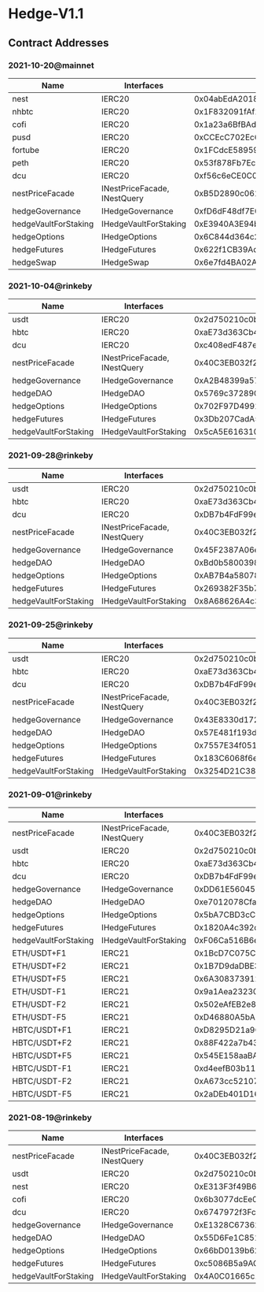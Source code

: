 # Hedge-V1.1

## Contract Addresses

### 2021-10-20@mainnet
| Name | Interfaces | mainnet |
| ---- | ---- | ---- |
| nest | IERC20 | 0x04abEdA201850aC0124161F037Efd70c74ddC74C |
| nhbtc | IERC20 | 0x1F832091fAf289Ed4f50FE7418cFbD2611225d46 |
| cofi | IERC20 | 0x1a23a6BfBAdB59fa563008c0fB7cf96dfCF34Ea1 |
| pusd | IERC20 | 0xCCEcC702Ec67309Bc3DDAF6a42E9e5a6b8Da58f0 |
| fortube | IERC20 | 0x1FCdcE58959f536621d76f5b7FfB955baa5A672F |
| peth | IERC20 | 0x53f878Fb7Ec7B86e4F9a0CB1E9a6c89C0555FbbD |
| dcu | IERC20 | 0xf56c6eCE0C0d6Fbb9A53282C0DF71dBFaFA933eF |
| nestPriceFacade | INestPriceFacade, INestQuery | 0xB5D2890c061c321A5B6A4a4254bb1522425BAF0A |
| hedgeGovernance | IHedgeGovernance | 0xfD6dF48df7E0989355B23f200d0D454b9101d17D |
| hedgeVaultForStaking | IHedgeVaultForStaking | 0xE3940A3E94bca34B9175d156a5E9C5728dFE922F |
| hedgeOptions | IHedgeOptions | 0x6C844d364c2836f2111891111F25C7a24da976A9 |
| hedgeFutures | IHedgeFutures | 0x622f1CB39AdE2131061C68E61334D41321033ab4 |
| hedgeSwap | IHedgeSwap | 0x6e7fd4BA02A5a7a75Ea3CcE37e221dC144D606Dd |

### 2021-10-04@rinkeby
| Name | Interfaces | rinkeby |
| ---- | ---- | ---- |
| usdt | IERC20 | 0x2d750210c0b5343a0b79beff8F054C9add7d2411 |
| hbtc | IERC20 | 0xaE73d363Cb4aC97734E07e48B01D0a1FF5D1190B |
| dcu | IERC20 | 0xc408edF487e98bB932eD4A8983038FF19352eDbd |
| nestPriceFacade | INestPriceFacade, INestQuery | 0x40C3EB032f27fDa7AdcF1B753c75B84e27f26838 |
| hedgeGovernance | IHedgeGovernance | 0xA2B48399a579335eF7D410B9C0B50E59E126C48a |
| hedgeDAO | IHedgeDAO | 0x5769c37289C9dCfe1AD141773a9ED5aA89c2e069 |
| hedgeOptions | IHedgeOptions | 0x702F97D4991e2155576548989fEdEE3971705465 |
| hedgeFutures | IHedgeFutures | 0x3Db207CadA55e556ab7A8534A7a6aD9EFfc27B01 |
| hedgeVaultForStaking | IHedgeVaultForStaking | 0x5cA5E616310c0Cca41B7E4329021C17a5a79a0F1 |

### 2021-09-28@rinkeby
| Name | Interfaces | rinkeby |
| ---- | ---- | ---- |
| usdt | IERC20 | 0x2d750210c0b5343a0b79beff8F054C9add7d2411 |
| hbtc | IERC20 | 0xaE73d363Cb4aC97734E07e48B01D0a1FF5D1190B |
| dcu | IERC20 | 0xDB7b4FdF99eEE8E4Cb8373630c923c51c1275382 |
| nestPriceFacade | INestPriceFacade, INestQuery | 0x40C3EB032f27fDa7AdcF1B753c75B84e27f26838 |
| hedgeGovernance | IHedgeGovernance | 0x45F2387A06e2c0659c5aA757c3421e26398c1c35 |
| hedgeDAO | IHedgeDAO | 0xBd0b5800398FcB35a11e45291B28E7f32c1D435D |
| hedgeOptions | IHedgeOptions | 0xAB7B4a58078A76CEBd3f9DeB7cf308C34AAb71F2 |
| hedgeFutures | IHedgeFutures | 0x269382F35b76C6d7C30980A9E835D7e6831e0D84 |
| hedgeVaultForStaking | IHedgeVaultForStaking | 0x8A68626A4c37481b4941f9a4137C94FDa41e9D91 |

### 2021-09-25@rinkeby
| Name | Interfaces | rinkeby |
| ---- | ---- | ---- |
| usdt | IERC20 | 0x2d750210c0b5343a0b79beff8F054C9add7d2411 |
| hbtc | IERC20 | 0xaE73d363Cb4aC97734E07e48B01D0a1FF5D1190B |
| dcu | IERC20 | 0xDB7b4FdF99eEE8E4Cb8373630c923c51c1275382 |
| nestPriceFacade | INestPriceFacade, INestQuery | 0x40C3EB032f27fDa7AdcF1B753c75B84e27f26838 |
| hedgeGovernance | IHedgeGovernance | 0x43E8330d1725a2978122B49d41197e7Dc073cdf1 |
| hedgeDAO | IHedgeDAO | 0x57E481f193df1e69639171506b2c38136e53B7d1 |
| hedgeOptions | IHedgeOptions | 0x7557E34f05193b8Ee1edC1A4c0d4f8A158D1Ab61 |
| hedgeFutures | IHedgeFutures | 0x183C6068f6e3c25912f0D054e2cC34D11f217f50 |
| hedgeVaultForStaking | IHedgeVaultForStaking | 0x3254D21C38c6b8ea4A256A5B474622852F8B6d2A |

### 2021-09-01@rinkeby
| Name | Interfaces | rinkeby |
| ---- | ---- | ---- |
| nestPriceFacade | INestPriceFacade, INestQuery | 0x40C3EB032f27fDa7AdcF1B753c75B84e27f26838 |
| usdt | IERC20 | 0x2d750210c0b5343a0b79beff8F054C9add7d2411 |
| hbtc | IERC20 | 0xaE73d363Cb4aC97734E07e48B01D0a1FF5D1190B |
| dcu | IERC20 | 0xDB7b4FdF99eEE8E4Cb8373630c923c51c1275382 |
| hedgeGovernance | IHedgeGovernance | 0xDD61E5604580AfeEe202d533eefE688091b8127e |
| hedgeDAO | IHedgeDAO | 0xe7012078Cfa3E083d3Fe7B79bA4d8913Be48362F |
| hedgeOptions | IHedgeOptions | 0x5bA7CBD3cC7C3ced0f94FC3CFd331260569E19Ca |
| hedgeFutures | IHedgeFutures | 0x1820A4c392d71B65C3C32c1a6E8d94A3FB785fae |
| hedgeVaultForStaking | IHedgeVaultForStaking | 0xF06Ca516B6e11AB7843FB0B1a7eECBf0e57B3B64 |
| ETH/USDT+F1 | IERC21 | 0x1BcD7C075C6b94ef4D6a1aEE4496828d61B5f5F1 |
| ETH/USDT+F2 | IERC21 | 0x1B7D9daDBE37Eb6dF32c8682Ee3090b630D24F3e |
| ETH/USDT+F5 | IERC21 | 0x6A308373912a73Fe17AB40637061A5eeeDD16975 |
| ETH/USDT-F1 | IERC21 | 0x9a1Aea23230447Da01E66Caa9D0D96c039805f89 |
| ETH/USDT-F2 | IERC21 | 0x502eAfEB2e8b14C22118e0F5a15427Edc4D3B2bB |
| ETH/USDT-F5 | IERC21 | 0xD46880A5bA1cA2167D71582d8f2D5acdB441aBD5 |
| HBTC/USDT+F1 | IERC21 | 0xD8295D21a9Cec684eC05BAbBECe5c3AAB30eC46D |
| HBTC/USDT+F2 | IERC21 | 0x88F422a7b43162BB106ce84D33f6252B838f7567 |
| HBTC/USDT+F5 | IERC21 | 0x545E158aaBAd59fd487eEf7edaA12c776868E83B |
| HBTC/USDT-F1 | IERC21 | 0xd4eefB03b110f51FD7E28D728CF24BCA067D77EC |
| HBTC/USDT-F2 | IERC21 | 0xA673cc52107c377F2701e7B5dC0aEffAc125a300 |
| HBTC/USDT-F5 | IERC21 | 0x2aDEb401D16eE0c102a6358Bb15570330Ac49075 |

### 2021-08-19@rinkeby
| Name | Interfaces | rinkeby |
| ---- | ---- | ---- |
| nestPriceFacade | INestPriceFacade, INestQuery | 0x40C3EB032f27fDa7AdcF1B753c75B84e27f26838 |
| usdt | IERC20 |  0x2d750210c0b5343a0b79beff8F054C9add7d2411 |
| nest | IERC20 |  0xE313F3f49B647fBEDDC5F2389Edb5c93CBf4EE25 |
| cofi | IERC20 |  0x6b3077dcEe0975017BDd1a7eA9E12d3D9F398695 |
| dcu | IERC20 |  0x6747972f3Fc6f4A4fC9c8a1fF4C2899dc83c4DF7 |
| hedgeGovernance | IHedgeGovernance | 0xE1328C673620433e0c1847e5BfB698DbCED9688b |
| hedgeDAO | IHedgeDAO | 0x55D6Fe1C851181F5C1779Bf04822675Ae144b38F |
| hedgeOptions | IHedgeOptions | 0x66bD0139b6216B740820a54a71a2CDFf2070e76B |
| hedgeFutures | IHedgeFutures | 0xc5086B5a9AC3A4036416690E382AbD7808DC307c |
| hedgeVaultForStaking | IHedgeVaultForStaking | 0x4A0C01665c10a7635fB33BCC45198dfC2f31db0C |